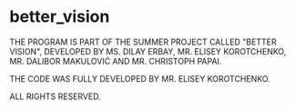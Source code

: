 # better_vision
THE PROGRAM IS PART OF THE SUMMER PROJECT CALLED "BETTER VISION", 
DEVELOPED BY MS. DILAY ERBAY, MR. ELISEY KOROTCHENKO, MR. DALIBOR MAKULOVIĆ AND MR. CHRISTOPH PAPAI.

THE CODE WAS FULLY DEVELOPED BY MR. ELISEY KOROTCHENKO.

ALL RIGHTS RESERVED.
